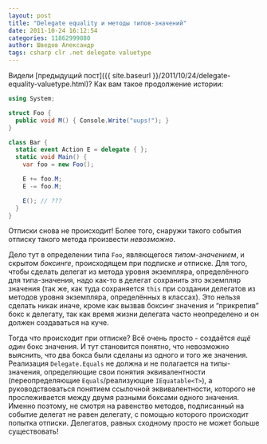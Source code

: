 ```yaml
---
layout: post
title: "Delegate equality и методы типов-значений"
date: 2011-10-24 16:12:54
categories: 11862999880
author: Шведов Александр
tags: csharp clr .net delegate valuetype
---
```

Видели [предыдущий пост]({{ site.baseurl }}/2011/10/24/delegate-equality-valuetype.html)? Как вам такое продолжение истории:

```c#
using System;

struct Foo {
  public void M() { Console.Write("uups!"); }
}

class Bar {
  static event Action E = delegate { };
  static void Main() {
    var foo = new Foo();

    E += foo.M;
    E -= foo.M;

    E(); // ???
  }
}

```

Отписки снова не происходит! Более того, снаружи такого события отписку такого метода произвести *невозможно*.

Дело тут в определении типа `Foo`, являющегося *типом-значением*, и скрытом *боксинге*, происходящем при подписке *и* отписке. Для того, чтобы сделать делегат из метода уровня экземпляра, определённого для типа-значения, надо как-то в делегат сохранить это экземпляр значения (так же, как туда сохраняется `this` при создании делегатов из методов уровня экземпляра, определённых в классах). Это нельзя сделать никак иначе, кроме как вызвав боксинг значения и “прикрепив” бокс к делегату, так как время жизни делегата часто неопределено и он должен создаваться на куче.

Тогда что происходит при отписке? Всё очень просто - создаётся *ещё один* бокс значения. И тут становится понятно, что невозможно выяснить, что два бокса были сделаны из одного и того же значения. Реализация `Delegate.Equals` не должна и не полагается на типы-значения, определяющие свои понятия эквивалентности (переопределяющие `Equals`/реализующие `IEquatable<T>`), а руководствоваться понятием ссылочной эквивалентности, которого не прослеживается между двумя разными боксами одного значения. Именно поэтому, не смотря на равенство методов, подписанный на событие делегат не равен делегату, с помощью которого происходит попытка отписки. Делегатов, равных сходному просто не может больше существовать!
